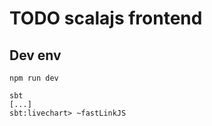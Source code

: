 # TODO scalajs frontend

## Dev env

```
npm run dev
```

```
sbt
[...]
sbt:livechart> ~fastLinkJS
```